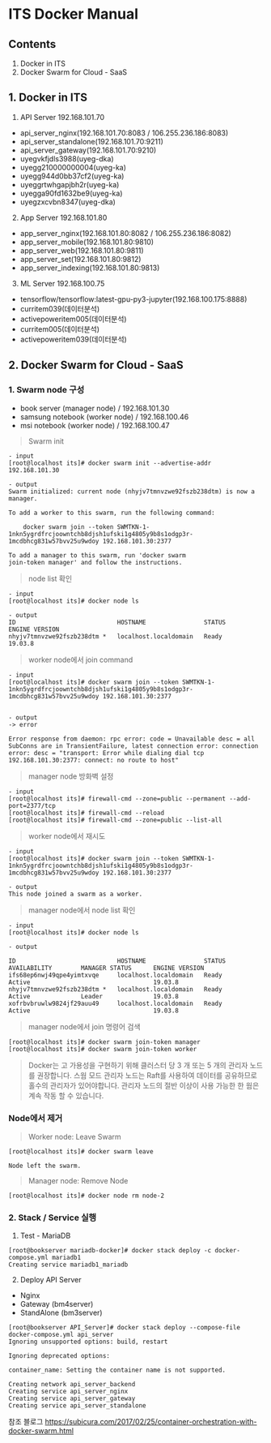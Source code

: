 # ITS Docker Manual
## Contents
1. Docker in ITS
2. Docker Swarm for Cloud - SaaS

## 1. Docker in ITS
1. API Server 192.168.101.70
- api_server_nginx(192.168.101.70:8083 / 106.255.236.186:8083)
- api_server_standalone(192.168.101.70:9211)
- api_server_gateway(192.168.101.70:9210)
- uyegvkfjdls3988(uyeg-dka)
- uyegg210000000004(uyeg-ka)
- uyegg944d0bb37cf2(uyeg-ka)
- uyeggrtwhgapjbh2r(uyeg-ka)
- uyegga90fd1632be9(uyeg-ka)
- uyegzxcvbn8347(uyeg-dka)

2. App Server 192.168.101.80
- app_server_nginx(192.168.101.80:8082 / 106.255.236.186:8082)
- app_server_mobile(192.168.101.80:9810)
- app_server_web(192.168.101.80:9811)
- app_server_set(192.168.101.80:9812)
- app_server_indexing(192.168.101.80:9813)

3. ML Server 192.168.100.75
- tensorflow/tensorflow:latest-gpu-py3-jupyter(192.168.100.175:8888)
- curritem039(데이터분석)
- activepoweritem005(데이터분석)
- curritem005(데이터분석)
- activepoweritem039(데이터분석)

## 2. Docker Swarm for Cloud - SaaS

### 1. Swarm node 구성
- book server (manager node) / 192.168.101.30
- samsung notebook (worker node) / 192.168.100.46
- msi notebook (worker node) / 192.168.100.47

> Swarm init
```
- input
[root@localhost its]# docker swarm init --advertise-addr 192.168.101.30

- output
Swarm initialized: current node (nhyjv7tmnvzwe92fszb238dtm) is now a manager.

To add a worker to this swarm, run the following command:

    docker swarm join --token SWMTKN-1-1nkn5ygrdfrcjoowntchb8djsh1ufski1g4805y9b8s1odgp3r-1mcdbhcg831w57bvv25u9wdoy 192.168.101.30:2377

To add a manager to this swarm, run 'docker swarm                  join-token manager' and follow the instructions.
```
> node list 확인
```
- input
[root@localhost its]# docker node ls

- output
ID                            HOSTNAME                STATUS         ENGINE VERSION
nhyjv7tmnvzwe92fszb238dtm *   localhost.localdomain   Ready          19.03.8
```
> worker node에서 join command
```
- input
[root@localhost its]# docker swarm join --token SWMTKN-1-1nkn5ygrdfrcjoowntchb8djsh1ufski1g4805y9b8s1odgp3r-1mcdbhcg831w57bvv25u9wdoy 192.168.101.30:2377


- output
-> error 

Error response from daemon: rpc error: code = Unavailable desc = all SubConns are in TransientFailure, latest connection error: connection error: desc = "transport: Error while dialing dial tcp 192.168.101.30:2377: connect: no route to host"
```
> manager node 방화벽 설정 
```
- input
[root@localhost its]# firewall-cmd --zone=public --permanent --add-port=2377/tcp
[root@localhost its]# firewall-cmd --reload
[root@localhost its]# firewall-cmd --zone=public --list-all
```
> worker node에서 재시도
```
- input
[root@localhost its]# docker swarm join --token SWMTKN-1-1nkn5ygrdfrcjoowntchb8djsh1ufski1g4805y9b8s1odgp3r-1mcdbhcg831w57bvv25u9wdoy 192.168.101.30:2377

- output
This node joined a swarm as a worker.
```
> manager node에서 node list 확인
```
- input
[root@localhost its]# docker node ls

- output

ID                            HOSTNAME                STATUS              AVAILABILITY        MANAGER STATUS      ENGINE VERSION
ifs68ep6nwj49qpe4yimtxvqe     localhost.localdomain   Ready               Active                                  19.03.8
nhyjv7tmnvzwe92fszb238dtm *   localhost.localdomain   Ready               Active              Leader              19.03.8
xofrbvbruwlw9824jf29auu49     localhost.localdomain   Ready               Active                                  19.03.8
```

> manager node에서 join 명령어 검색
```
[root@localhost its]# docker swarm join-token manager
[root@localhost its]# docker swarm join-token worker
```
> Docker는 고 가용성을 구현하기 위해 클러스터 당 3 개 또는 5 개의 관리자 노드를 권장합니다. 스웜 모드 관리자 노드는 Raft를 사용하여 데이터를 공유하므로 홀수의 관리자가 있어야합니다. 관리자 노드의 절반 이상이 사용 가능한 한 웜은 계속 작동 할 수 있습니다.

### Node에서 제거
> Worker node: Leave Swarm
```
[root@localhost its]# docker swarm leave

Node left the swarm.
```
> Manager node: Remove Node
```
[root@localhost its]# docker node rm node-2
```

### 2. Stack / Service 실행

1. Test - MariaDB
```
[root@bookserver mariadb-docker]# docker stack deploy -c docker-compose.yml mariadb1
Creating service mariadb1_mariadb
```
2. Deploy API Server 
- Nginx
- Gateway (bm4server)
- StandAlone (bm3server)
```
[root@bookserver API_Server]# docker stack deploy --compose-file docker-compose.yml api_server
Ignoring unsupported options: build, restart

Ignoring deprecated options:

container_name: Setting the container name is not supported.

Creating network api_server_backend
Creating service api_server_nginx
Creating service api_server_gateway
Creating service api_server_standalone
```











참조 블로그
<https://subicura.com/2017/02/25/container-orchestration-with-docker-swarm.html>